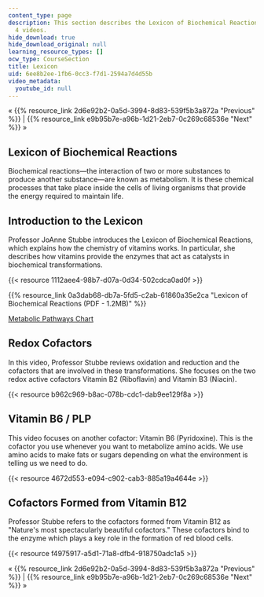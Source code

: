 ```yaml
---
content_type: page
description: This section describes the Lexicon of Biochemical Reactions and includes
  4 videos.
hide_download: true
hide_download_original: null
learning_resource_types: []
ocw_type: CourseSection
title: Lexicon
uid: 6ee8b2ee-1fb6-0cc3-f7d1-2594a7d4d55b
video_metadata:
  youtube_id: null
---
```


« {{% resource_link 2d6e92b2-0a5d-3994-8d83-539f5b3a872a "Previous" %}} | {{% resource_link e9b95b7e-a96b-1d21-2eb7-0c269c68536e "Next" %}} »

Lexicon of Biochemical Reactions
--------------------------------

Biochemical reactions—the interaction of two or more substances to produce another substance—are known as metabolism. It is these chemical processes that take place inside the cells of living organisms that provide the energy required to maintain life.

Introduction to the Lexicon
---------------------------

Professor JoAnne Stubbe introduces the Lexicon of Biochemical Reactions, which explains how the chemistry of vitamins works. In particular, she describes how vitamins provide the enzymes that act as catalysts in biochemical transformations.

{{< resource 1112aee4-98b7-d07a-0d34-502cdca0ad0f >}}

{{% resource_link 0a3dab68-db7a-5fd5-c2ab-61860a35e2ca "Lexicon of Biochemical Reactions (PDF - 1.2MB)" %}}

[Metabolic Pathways Chart](http://www.iubmb-nicholson.org/chart.html)

Redox Cofactors
---------------

In this video, Professor Stubbe reviews oxidation and reduction and the cofactors that are involved in these transformations. She focuses on the two redox active cofactors Vitamin B2 (Riboflavin) and Vitamin B3 (Niacin).

{{< resource b962c969-b8ac-078b-cdc1-dab9ee129f8a >}}

Vitamin B6 / PLP
----------------

This video focuses on another cofactor: Vitamin B6 (Pyridoxine). This is the cofactor you use whenever you want to metabolize amino acids. We use amino acids to make fats or sugars depending on what the environment is telling us we need to do.

{{< resource 4672d553-e094-c902-cab3-885a19a4644e >}}

Cofactors Formed from Vitamin B12
---------------------------------

Professor Stubbe refers to the cofactors formed from Vitamin B12 as "Nature's most spectacularly beautiful cofactors." These cofactors bind to the enzyme which plays a key role in the formation of red blood cells.

{{< resource f4975917-a5d1-71a8-dfb4-918750adc1a5 >}}

« {{% resource_link 2d6e92b2-0a5d-3994-8d83-539f5b3a872a "Previous" %}} | {{% resource_link e9b95b7e-a96b-1d21-2eb7-0c269c68536e "Next" %}} »